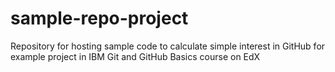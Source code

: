 # sample-repo-project

Repository for hosting sample code to calculate simple interest in GitHub for example project in IBM Git and GitHub Basics course on EdX
